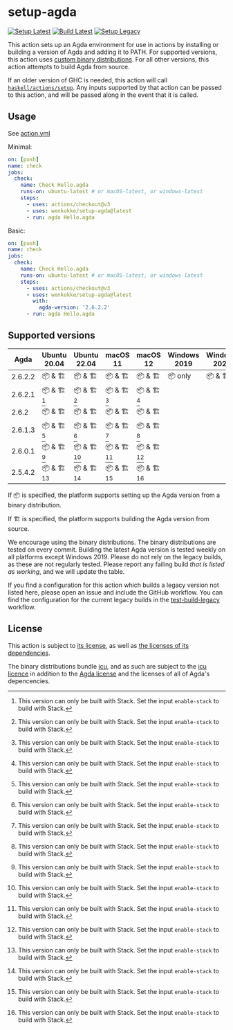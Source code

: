 # setup-agda

[![Setup Latest](https://github.com/wenkokke/setup-agda/actions/workflows/test-setup-latest.yml/badge.svg)](https://github.com/wenkokke/setup-agda/actions/workflows/test-setup-latest.yml)
[![Build Latest](https://github.com/wenkokke/setup-agda/actions/workflows/test-build-latest.yml/badge.svg)](https://github.com/wenkokke/setup-agda/actions/workflows/test-build-latest.yml)
[![Setup Legacy](https://github.com/wenkokke/setup-agda/actions/workflows/test-setup-legacy.yml/badge.svg)](https://github.com/wenkokke/setup-agda/actions/workflows/test-setup-legacy.yml)

This action sets up an Agda environment for use in actions by installing or building a version of Agda and adding it to PATH.
For supported versions, this action uses [custom binary distributions][custom-binary-distributions].
For all other versions, this action attempts to build Agda from source.

If an older version of GHC is needed, this action will call [`haskell/actions/setup`][haskell/actions/setup]. Any inputs supported by that action can be passed to this action, and will be passed along in the event that it is called.

## Usage

See [action.yml](action.yml)

Minimal:

```yaml
on: [push]
name: check
jobs:
  check:
    name: Check Hello.agda
    runs-on: ubuntu-latest # or macOS-latest, or windows-latest
    steps:
      - uses: actions/checkout@v3
      - uses: wenkokke/setup-agda@latest
      - run: agda Hello.agda
```

Basic:

```yaml
on: [push]
name: check
jobs:
  check:
    name: Check Hello.agda
    runs-on: ubuntu-latest # or macOS-latest, or windows-latest
    steps:
      - uses: actions/checkout@v3
      - uses: wenkokke/setup-agda@latest
        with:
          agda-version: '2.6.2.2'
      - run: agda Hello.agda
```

## Supported versions

| Agda    | Ubuntu 20.04 | Ubuntu 22.04 | macOS 11    | macOS 12    | Windows 2019 | Windows 2022 |
| ------- | ------------ | ------------ | ----------- | ----------- | ------------ | ------------ |
| 2.6.2.2 | 📦 & 🏗      | 📦 & 🏗     | 📦 & 🏗     | 📦 & 🏗     | 📦 only      | 📦 & 🏗      |
| 2.6.2.1 | 📦 & 🏗[^1]  | 📦 & 🏗[^1] | 📦 & 🏗[^1] | 📦 & 🏗[^1] |              |               |
| 2.6.2   | 📦 & 🏗      | 📦 & 🏗     | 📦 & 🏗     | 📦 & 🏗     |              |               |
| 2.6.1.3 | 📦 & 🏗[^1]  | 📦 & 🏗[^1] | 📦 & 🏗[^1] | 📦 & 🏗[^1] |              |               |
| 2.6.0.1 | 📦 & 🏗[^1]  | 📦 & 🏗[^1] | 📦 & 🏗[^1] | 📦 & 🏗[^1] |              |               |
| 2.5.4.2 | 📦 & 🏗[^1]  | 📦 & 🏗[^1] | 📦 & 🏗[^1] | 📦 & 🏗[^1] |              |               |

If 📦 is specified, the platform supports setting up the Agda version from a binary distribution.

If 🏗 is specified, the platform supports building the Agda version from source.

We encourage using the binary distributions. The binary distributions are tested on every commit. Building the latest Agda version is tested weekly on all platforms except Windows 2019. Please do not rely on the legacy builds, as these are not regularly tested. Please report any failing build *that is listed as working*, and we will update the table.

If you find a configuration for this action which builds a legacy version not listed here, please open an issue and include the GitHub workflow. You can find the configuration for the current legacy builds in the [test-build-legacy][test-build-legacy] workflow. 

[^1]: This version can only be built with Stack. Set the input `enable-stack` to build with Stack.


## License

This action is subject to [its license][setup-agda-license], as well as [the licenses of its dependencies][setup-agda-dependencies-licenses].

The binary distributions bundle [icu][icu], and as such are subject to the [icu licence][icu-license] in addition to the [Agda license][agda-license] and the licenses of all of Agda's depencencies.


[custom-binary-distributions]: https://github.com/wenkokke/setup-agda/releases/tag/latest
[haskell/actions/setup]: https://github.com/haskell/actions/tree/main/setup
[test-build-legacy]: .github/workflows/test-build-legacy.yml
[icu]: https://github.com/unicode-org/icu/tree/main/icu4c
[icu-license]: https://github.com/unicode-org/icu/blob/main/icu4c/LICENSE
[agda-license]: https://github.com/agda/agda/blob/master/LICENSE
[setup-agda-license]: https://github.com/wenkokke/setup-agda/blob/main/LICENSE
[setup-agda-dependencies-licenses]: https://github.com/wenkokke/setup-agda/blob/main/dist/licenses.txt
